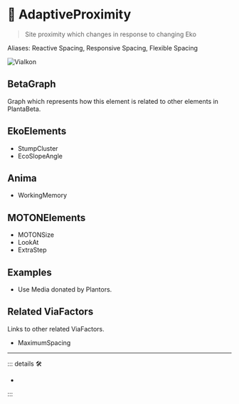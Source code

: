 # 🔻 <via>AdaptiveProximity</via>

> Site proximity which changes in response to changing Eko

Aliases: Reactive Spacing, Responsive Spacing, Flexible Spacing

![ViaIkon](/Ikon/Via_Ikon.png)

## BetaGraph

Graph which represents how this element is related to other elements in PlantaBeta.


## EkoElements

- StumpCluster
- EcoSlopeAngle

## Anima

- WorkingMemory

## MOTONElements

- MOTONSize
- LookAt
- ExtraStep

## Examples

- Use Media donated by Plantors.

## Related ViaFactors

Links to other related ViaFactors.

- MaximumSpacing

---

<!-- =================================================== -->
<!-- =================================================== -->
<!-- =================================================== -->
<!-- =================================================== -->
<!-- =================================================== -->
::: details 🛠

-

:::
